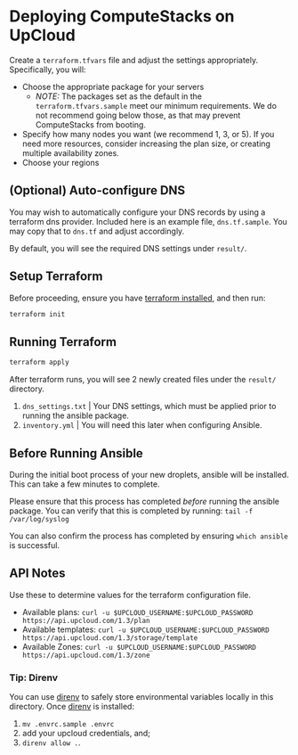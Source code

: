 # Deploying ComputeStacks on UpCloud

Create a `terraform.tfvars` file and adjust the settings appropriately. Specifically, you will:

* Choose the appropriate package for your servers
  * _NOTE:_ The packages set as the default in the `terraform.tfvars.sample` meet our minimum requirements. We do not recommend going below those, as that may prevent ComputeStacks from booting.
* Specify how many nodes you want (we recommend 1, 3, or 5). If you need more resources, consider increasing the plan size, or creating multiple availability zones.
* Choose your regions

## (Optional) Auto-configure DNS

You may wish to automatically configure your DNS records by using a terraform dns provider. Included here is an example file, `dns.tf.sample`. You may copy that to `dns.tf` and adjust accordingly. 

By default, you will see the required DNS settings under `result/`.

## Setup Terraform

Before proceeding, ensure you have [terraform installed](https://learn.hashicorp.com/tutorials/terraform/install-cli), and then run:

```bash
terraform init
```

## Running Terraform

```bash
terraform apply
```

After terraform runs, you will see 2 newly created files under the `result/` directory.

1. `dns_settings.txt` | Your DNS settings, which must be applied prior to running the ansible package.
2. `inventory.yml` | You will need this later when configuring Ansible.

## Before Running Ansible

During the initial boot process of your new droplets, ansible will be installed. This can take a few minutes to complete. 

Please ensure that this process has completed _before_ running the ansible package. You can verify that this is completed by running: `tail -f /var/log/syslog`

You can also confirm the process has completed by ensuring `which ansible` is successful.

## API Notes

Use these to determine values for the terraform configuration file.

* Available plans: `curl -u $UPCLOUD_USERNAME:$UPCLOUD_PASSWORD https://api.upcloud.com/1.3/plan`
* Available templates: `curl -u $UPCLOUD_USERNAME:$UPCLOUD_PASSWORD https://api.upcloud.com/1.3/storage/template`
* Available Zones: `curl -u $UPCLOUD_USERNAME:$UPCLOUD_PASSWORD https://api.upcloud.com/1.3/zone`

### Tip: Direnv

You can use [direnv](https://direnv.net/) to safely store environmental variables locally in this directory. 
Once [direnv](https://direnv.net/) is installed: 

  1) `mv .envrc.sample .envrc`
  2) add your upcloud credentials, and;
  3) `direnv allow .`. 
